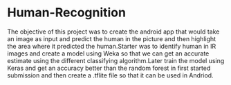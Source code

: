 # Human-Recognition
 The objective of this project was to create the android app that would take an image as input and predict the human in the picture and then highlight the area where it predicted the human.Starter was to identify human in IR images and create a model using Weka so that we can get an accurate estimate using the different classifying algorithm.Later train the model using Keras and get an accuracy better than the random forest in first started submission and then create a .tflite file so that it can be used in Andriod.
